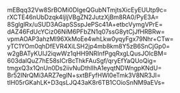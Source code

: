 mEBqq32Vw8SrBOMi0DIgeQGubNTmjtsXicEyEUUtp9c=
rXCTE46nUbDzqk4ljljVBgZN2JutzXjBm8RA0/PyE3A=
8SglglRx/uSUD3AGapSSspJePSc41A+etbcVymgVPrE=
dAZ46FdUcYCiz06NiM6PFbZN1q07ssG8ytCjJfHRBRw=
vpmAOAP3ahzMI96XkMoEe4whLkw0yqyFgx79Nhr+CTw=
yTC1YOm0qhDfEVR4XiLSH2jp4mb8km8Y5zB6SnCjGp0=
w2gBATyKUIJ2iqwWz1qHH9NRInfPgqRxgLQusJOlcBM=
603dalQuZ7hE58sICrBcThkFAuSgf/qryEfYaQUoQig=
tmgxQ3x1QnUn0Ds2iivNuDthlIhA1eyqtNDWngpKNdU=
Br52INrQMi3ARZ7eglN+sxtBFyfHWl0eTmk3V8NR3JI=
tIH05rGKahLK+D3qsLJQ43aK8r6TB1COioSnNM9aEVs=
